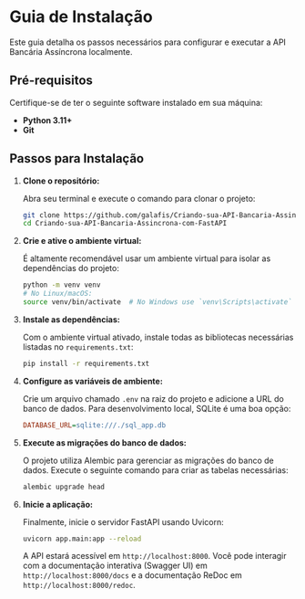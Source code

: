
# Guia de Instalação

Este guia detalha os passos necessários para configurar e executar a API Bancária Assíncrona localmente.

## Pré-requisitos

Certifique-se de ter o seguinte software instalado em sua máquina:

-   **Python 3.11+**
-   **Git**

## Passos para Instalação

1.  **Clone o repositório:**

    Abra seu terminal e execute o comando para clonar o projeto:

    ```bash
    git clone https://github.com/galafis/Criando-sua-API-Bancaria-Assincrona-com-FastAPI.git
    cd Criando-sua-API-Bancaria-Assincrona-com-FastAPI
    ```

2.  **Crie e ative o ambiente virtual:**

    É altamente recomendável usar um ambiente virtual para isolar as dependências do projeto:

    ```bash
    python -m venv venv
    # No Linux/macOS:
    source venv/bin/activate  # No Windows use `venv\Scripts\activate`
    ```

3.  **Instale as dependências:**

    Com o ambiente virtual ativado, instale todas as bibliotecas necessárias listadas no `requirements.txt`:

    ```bash
    pip install -r requirements.txt
    ```

4.  **Configure as variáveis de ambiente:**

    Crie um arquivo chamado `.env` na raiz do projeto e adicione a URL do banco de dados. Para desenvolvimento local, SQLite é uma boa opção:

    ```ini
    DATABASE_URL=sqlite:///./sql_app.db
    ```

5.  **Execute as migrações do banco de dados:**

    O projeto utiliza Alembic para gerenciar as migrações do banco de dados. Execute o seguinte comando para criar as tabelas necessárias:

    ```bash
    alembic upgrade head
    ```

6.  **Inicie a aplicação:**

    Finalmente, inicie o servidor FastAPI usando Uvicorn:

    ```bash
    uvicorn app.main:app --reload
    ```

    A API estará acessível em `http://localhost:8000`. Você pode interagir com a documentação interativa (Swagger UI) em `http://localhost:8000/docs` e a documentação ReDoc em `http://localhost:8000/redoc`.

